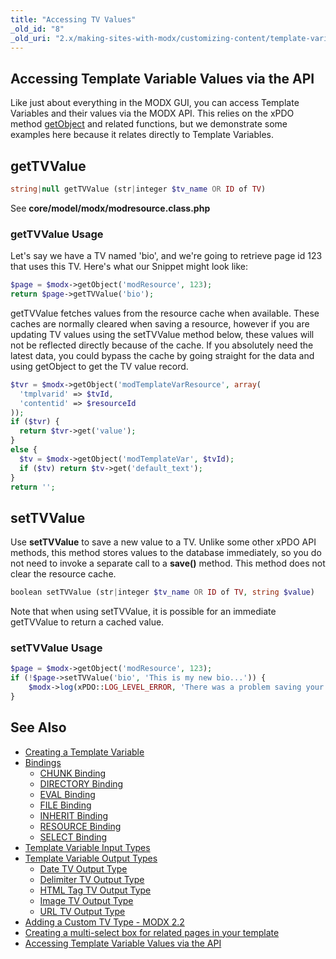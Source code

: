 ```yaml
---
title: "Accessing TV Values"
_old_id: "8"
_old_uri: "2.x/making-sites-with-modx/customizing-content/template-variables/accessing-template-variable-values-via-the-api"
---
```


## Accessing Template Variable Values via the API

Like just about everything in the MODX GUI, you can access Template Variables and their values via the MODX API. This relies on the xPDO method [getObject](extending-modx/xpdo/class-reference/xpdo/xpdo.getobject "xPDO.getObject") and related functions, but we demonstrate some examples here because it relates directly to Template Variables.

## getTVValue

``` php
string|null getTVValue (str|integer $tv_name OR ID of TV)
```

See **core/model/modx/modresource.class.php**

### getTVValue Usage

Let's say we have a TV named 'bio', and we're going to retrieve page id 123 that uses this TV. Here's what our Snippet might look like:

``` php
$page = $modx->getObject('modResource', 123);
return $page->getTVValue('bio');
```

getTVValue fetches values from the resource cache when available. These caches are normally cleared when saving a resource, however if you are updating TV values using the setTVValue method below, these values will not be reflected directly because of the cache. If you absolutely need the latest data, you could bypass the cache by going straight for the data and using getObject to get the TV value record.

``` php
$tvr = $modx->getObject('modTemplateVarResource', array(
  'tmplvarid' => $tvId,
  'contentid' => $resourceId
));
if ($tvr) {
  return $tvr->get('value');
}
else {
  $tv = $modx->getObject('modTemplateVar', $tvId);
  if ($tv) return $tv->get('default_text');
}
return '';
```

## setTVValue

Use **setTVValue** to save a new value to a TV. Unlike some other xPDO API methods, this method stores values to the database immediately, so you do not need to invoke a separate call to a **save()** method. This method does not clear the resource cache.

``` php
boolean setTVValue (str|integer $tv_name OR ID of TV, string $value)
```

Note that when using setTVValue, it is possible for an immediate getTVValue to return a cached value.

### setTVValue Usage

``` php
$page = $modx->getObject('modResource', 123);
if (!$page->setTVValue('bio', 'This is my new bio...')) {
    $modx->log(xPDO::LOG_LEVEL_ERROR, 'There was a problem saving your TV...');
}
```

## See Also

- [Creating a Template Variable](building-sites/elements/template-variables/step-by-step)
- [Bindings](building-sites/elements/template-variables/bindings)
  - [CHUNK Binding](building-sites/elements/template-variables/bindings/chunk-binding)
  - [DIRECTORY Binding](building-sites/elements/template-variables/bindings/directory-binding)
  - [EVAL Binding](building-sites/elements/template-variables/bindings/eval-binding)
  - [FILE Binding](building-sites/elements/template-variables/bindings/file-binding)
  - [INHERIT Binding](building-sites/elements/template-variables/bindings/inherit-binding)
  - [RESOURCE Binding](building-sites/elements/template-variables/bindings/resource-binding)
  - [SELECT Binding](building-sites/elements/template-variables/bindings/select-binding)
- [Template Variable Input Types](building-sites/elements/template-variables/input-types)
- [Template Variable Output Types](building-sites/elements/template-variables/output-types)
  - [Date TV Output Type](building-sites/elements/template-variables/output-types/date)
  - [Delimiter TV Output Type](building-sites/elements/template-variables/output-types/delimiter)
  - [HTML Tag TV Output Type](building-sites/elements/template-variables/output-types/html)
  - [Image TV Output Type](building-sites/elements/template-variables/output-types/image)
  - [URL TV Output Type](building-sites/elements/template-variables/output-types/url)
- [Adding a Custom TV Type - MODX 2.2](extending-modx/custom-tvs)
- [Creating a multi-select box for related pages in your template](building-sites/tutorials/multiselect-related-pages)
- [Accessing Template Variable Values via the API](extending-modx/snippets/accessing-tvs)
